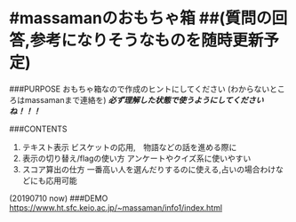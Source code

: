 #massamanのおもちゃ箱
##(質問の回答,参考になりそうなものを随時更新予定)
=====
###PURPOSE
おもちゃ箱なので作成のヒントにしてください
(わからないところはmassamanまで連絡を)
***必ず理解した状態で使うようにしてくださいね！！！***

###CONTENTS
1. テキスト表示
  ビスケットの応用,　物語などの話を進める際に
2. 表示の切り替え/flagの使い方
  アンケートやクイズ系に使いやすい
3. スコア算出の仕方
  一番高い人を選んだりするのに使える,占いの場合わけなどにも応用可能

(20190710 now)
###DEMO
<https://www.ht.sfc.keio.ac.jp/~massaman/info1/index.html>
